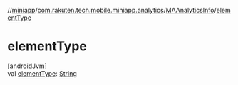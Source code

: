 //[miniapp](../../../index.md)/[com.rakuten.tech.mobile.miniapp.analytics](../index.md)/[MAAnalyticsInfo](index.md)/[elementType](element-type.md)

# elementType

[androidJvm]\
val [elementType](element-type.md): [String](https://kotlinlang.org/api/latest/jvm/stdlib/kotlin/-string/index.html)
